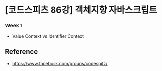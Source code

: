 [코드스피츠 86강] 객체지향 자바스크립트
===================================

### Week 1
- Value Context vs Identifier Context






## Reference
- https://www.facebook.com/groups/codespitz/